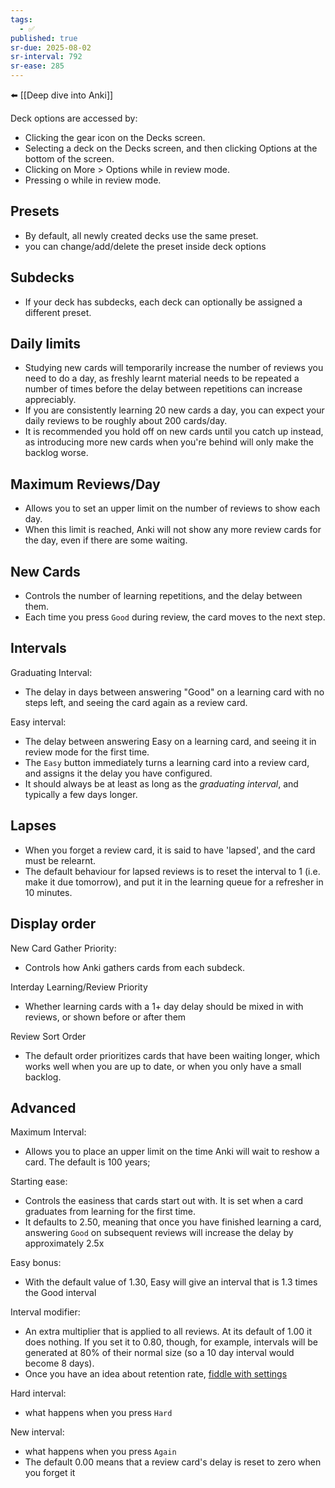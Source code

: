 ```yaml
---
tags:
  - ✅
published: true
sr-due: 2025-08-02
sr-interval: 792
sr-ease: 285
---
```


⬅️ [[Deep dive into Anki]]


Deck options are accessed by:
- Clicking the gear icon on the Decks screen.
- Selecting a deck on the Decks screen, and then clicking Options at the bottom of the screen.
- Clicking on More > Options while in review mode.
- Pressing o while in review mode.

## Presets
- By default, all newly created decks use the same preset.
- you can change/add/delete the preset inside deck options

## Subdecks
- If your deck has subdecks, each deck can optionally be assigned a different preset.

## Daily limits
- Studying new cards will temporarily increase the number of reviews you need to do a day, as freshly learnt material needs to be repeated a number of times before the delay between repetitions can increase appreciably.
-  If you are consistently learning 20 new cards a day, you can expect your daily reviews to be roughly about 200 cards/day.
-  It is recommended you hold off on new cards until you catch up instead, as introducing more new cards when you're behind will only make the backlog worse.

## Maximum Reviews/Day
- Allows you to set an upper limit on the number of reviews to show each day. 
- When this limit is reached, Anki will not show any more review cards for the day, even if there are some waiting.

## New Cards
- Controls the number of learning repetitions, and the delay between them.
- Each time you press `Good` during review, the card moves to the next step.

## Intervals
Graduating Interval: 
- The delay in days between answering "Good" on a learning card with no steps left, and seeing the card again as a review card. 

Easy interval:
- The delay between answering Easy on a learning card, and seeing it in review mode for the first time.
- The `Easy` button immediately turns a learning card into a review card, and assigns it the delay you have configured. 
- It should always be at least as long as the _graduating interval_, and typically a few days longer.

## Lapses
- When you forget a review card, it is said to have 'lapsed', and the card must be relearnt.
-  The default behaviour for lapsed reviews is to reset the interval to 1 (i.e. make it due tomorrow), and put it in the learning queue for a refresher in 10 minutes. 

## Display order
New Card Gather Priority:
- Controls how Anki gathers cards from each subdeck.

Interday Learning/Review Priority
- Whether learning cards with a 1+ day delay should be mixed in with reviews, or shown before or after them

Review Sort Order
- The default order prioritizes cards that have been waiting longer, which works well when you are up to date, or when you only have a small backlog.

## Advanced
Maximum Interval:
- Allows you to place an upper limit on the time Anki will wait to reshow a card. The default is 100 years;

Starting ease:
- Controls the easiness that cards start out with. It is set when a card graduates from learning for the first time.
-  It defaults to 2.50, meaning that once you have finished learning a card, answering `Good` on subsequent reviews will increase the delay by approximately 2.5x

Easy bonus:
- With the default value of 1.30, Easy will give an interval that is 1.3 times the Good interval

Interval modifier:
- An extra multiplier that is applied to all reviews. At its default of 1.00 it does nothing. If you set it to 0.80, though, for example, intervals will be generated at 80% of their normal size (so a 10 day interval would become 8 days).
- Once you have an idea about retention rate, [fiddle with settings](https://docs.ankiweb.net/deck-options.html#interval-modifier)

Hard interval:
- what happens when you press `Hard`

New interval:
- what happens when you press `Again`
- The default 0.00 means that a review card's delay is reset to zero when you forget it